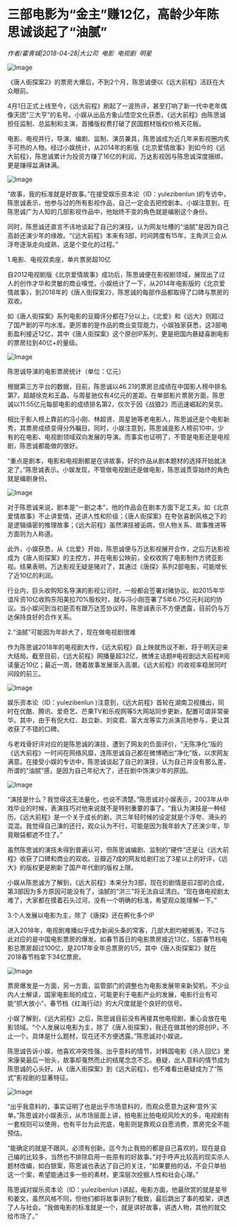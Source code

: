 # 三部电影为“金主”赚12亿，高龄少年陈思诚谈起了“油腻”

*作者/霍青城|2018-04-28|大公司 
                                                电影 
                                                电视剧 
                                                明星*

![Image](http://static.ylzbl.com/uploads/ueditor/php/upload/image/20180429/1524966706134514.jpeg)

《唐人街探案2》的票房大爆后，不到2个月，陈思诚便以《远大前程》活跃在大众眼前。

4月1日正式上线至今，《远大前程》刷起了一波热评，甚至打响了新一代中老年偶像天团“三大亨”的名号。小娱从出品方象山悟空文化获悉，《远大前程》由陈思诚担任监制、总监制和主演，首播版权费打破了民国题材版权价格天花板。

电影、电视并行，导演、编剧、监制、演员兼具，陈思诚成为近几年来影视圈内炙手可热的人物。经过小娱统计，从2014年的影版《北京爱情故事》到如今的《远大前程》，陈思诚累计为投资方赚了16亿的利润，万达影视因与陈思诚深度捆绑，更是赚得盆满钵满。

![Image](http://p1.pstatp.com/large/pgc-image/1524959483347ef9204633c)

“故事，我的标准就是好故事。”在接受娱乐资本论（ID：yulezibenlun )的专访中，陈思诚表示，他参与过的所有影视作品，自己一定会去把控剧本。小娱注意到，在陈思诚广为人知的几部影视作品中，他始终不变的角色就是编剧这个身份。

同时，陈思诚还直言不讳地谈起了自己的演技，认为网友吐槽的“油腻”是因为自己高龄还演少年的缘故。“《远大前程》本来有3部，时间跨度有15年，主角洪三会从浮夸逐渐走向成熟，这是个变化的过程。”

1.电影、电视双卖座，单片票房超10亿

自2012电视剧版《北京爱情故事》成功后，陈思诚便在影视剧领域，展现出了过人的创作才华和灵敏的商业嗅觉。小娱统计了一下，从2014年电影版的《北京爱情故事》，到2018年的《唐人街探案2》，陈思诚的每部作品都取得了口碑与票房的双收。

如《唐人街探案》系列电影的豆瓣评分都在7分以上，《北爱》和《远大》则超过了国产剧的平均水准。更厉害的是作品的商业变现能力，小娱独家获悉，这3部电影盈利接近12亿，其中《唐人街探案》这个原创IP系列，更是把国内悬疑喜剧电影的票房拉到40亿+的量级。

![Image](http://p3.pstatp.com/large/pgc-image/1524959483160dcf5f645ea)

陈思诚导演的电影票房统计（单位：亿元）

根据第三方平台的数据，目前，陈思诚以46.21的票房总成绩在中国影人榜中排名第7，超越徐克和王晶，与周星驰仅有4亿元的差距。在单部影片票房方面，陈思诚以11.55亿元每部电影的成绩排名第2，仅次于因《战狼2》而迅速崛起的吴京。

相比于影人榜上靠前的冯小刚、林超贤、周星驰等老电影人，陈思诚还是个电影新秀，其票房成绩变得分外瞩目。同时，小娱注意到，陈思诚是影人榜前10中，少有的在电影、电视剧领域双向发展的导演。而事实也证明了，不管是电影还是电视剧，陈思诚都能做的很好。

“重点是剧本，电影和电视剧都是在讲故事，好的作品从剧本题材的选择开始就决定了。”陈思诚表示。小娱发现，不管做电视剧还是做电影，陈思诚贯穿始终的角色就是编剧身份。

![Image](http://p3.pstatp.com/large/pgc-image/1524959483214ae892de14d)

对于陈思诚来说，剧本是“一剧之本”，他的作品会在剧本方面下足工夫。如《北京爱情故事》不止讲爱情，还讲人性和阶级；《唐人街探案》在夸张喜剧风格之下的是逻辑缜密的推理故事；《远大前程》虽然演技被诟病，但人物关系、故事推进等方面则为人称道。

此外，小娱获悉，从《北爱》开始，陈思诚便与万达影视展开合作，之后万达影视成为《唐人街探案》的主控方，并在电影公映前，全权收购了电影制作方骋亚影视。结果表明，万达影视无疑是赌对了，其通过《唐探》系列2部电影，可能增长了近10亿的利润。

行业内，巨头收购知名导演的影视公司时，一般都会签署对赌协议。如2015年华谊斥资10亿收购东阳美拉70%股权时，就与冯小刚签署了5年6.75亿元利润的协议。当小娱问到当初是否有跟万达签协议时，陈思诚表示不方便透露，目前仍与万达保持良好的合作关系。

2.“油腻”可能因为年龄大了，现在做电视剧很难

作为陈思诚2018年的电视剧大作，《远大前程》自上映就热议不断，将于明天迎来大结局。截至目前，《远大前程》网播量超32亿，微博主话题#电视剧远大前程#阅读量近10亿；最近一周，随着故事发展渐入高潮，《远大前程》的收视率稳居同时间段的前三。

![Image](http://p3.pstatp.com/large/pgc-image/15249594833168fc04cece9)

娱乐资本论（ID：yulezibenlun )注意到，《远大前程》首轮在湖南卫视播出，同时在优酷、腾讯、爱奇艺、芒果TV和乐视网等5大网站同步更新，配置可谓非常豪华。其中，由于有倪大红、赵立新、刘奕君、富大龙等实力派演员地参与，更让其收获了不错的口碑。

与老戏骨好评对应的是陈思诚的演技，遭到了网友的负面评价，“无陈净化”版的《远大前程》一时间在网络风靡，连陈思诚自己都在微博晒出“净化”版，以求网友满意。在接受小娱的专访中，陈思诚谈起了自己的演技，认为自己并没有那么差，所谓的“油腻”感，是因为自己年纪大了，还在剧中饰演少年的原因。

![Image](http://p1.pstatp.com/large/pgc-image/15249594833209f5fdbb833)

“演技是什么？我觉得这无法量化，也说不清楚。”陈思诚对小娱表示，2003年从中戏毕业的时候，表演技巧对他来说就不是特别重要的事了。“我认为演技是一种经历。《远大前程》是一个关于成长的剧，洪三年轻时候的设定就是个浮夸、滑头的混混。我觉得自己演的还行，观众认为不行，可能是因为我年龄大了还演少年，毕竟眼袋都遮不住了。”

虽然陈思诚的演技未得到普遍认可，但陈思诚编剧、监制的“硬件”还是让《远大前程》收获了口碑和商业的双收。豆瓣近7成的网友给剧打出了3星以上的好评，《远大》的版权更是刷新了国产年代剧的版权上限。

小娱从陈思诚方了解到，《远大前程》本来分为3部，现在的剧情是前2部的合成，第3部因为多方原因可能没有了，油腻的“洪三”将无法自证清白。“现在做电视剧太难了，大家都在摸着石头过河，没有一个明确的标准，希望观众能理解一下。”

3.个人发展以电影为主，除了《唐探》还在孵化多个IP

进入2018年，电视剧难播似乎成为新闻头条的常客，几部大剧均被搁浅，不过与此对应的是中国电影票房的爆发。如春节首日的电影票房接近13亿，5部春节档电影总票房超过100亿，是2017年全年总票房的1/5，其中《唐人街探案2》就在2018春节档拿下34亿票房。

![Image](http://p3.pstatp.com/large/pgc-image/1524959483789918d11d363)

票房爆发是一方面，另一方面，监管部门的调整也为电影发展带来新契机，不少业内人士解读，国家电影局的成立，可能更利于电影产业的发展，电影行业有可能“抓大放小”，春节档《红海行动》的大尺度就是个良好的信号。

小娱了解到，《远大前程》之后，陈思诚目前没有再接其他电视剧，重心会放在电影领域。“个人发展以电影为主，除了《唐人街探案》，我还在做其他的原创IP，不止一个。具体是什么题材，现在还不方便透露。”陈思诚对小娱说。

陈思诚告诉小娱，他喜欢冲突性强、出乎意料的情节，对韩国电影《杀人回忆》里宋康昊最后一抬头，故事却戛然而止的结尾念念不忘。悬疑，出人意料的情节成为陈思诚的心头好。从《唐人街探案》到《远大前程》，也不难看出悬疑成为了“陈式”影视剧的显著特征。

![Image](http://p9.pstatp.com/large/pgc-image/152495948371371944fa867)

“出乎我意料的，事实证明了也是出乎市场意料的，而观众愿意为这种‘意外’买单。”陈思诚对小娱表示，从市场层面上讲，拍电影比拍电视风险大的多，电视剧有一套规则可以使用，也有平台为此兜底，电影则是靠观众自愿消费，票房完全不能预估。

“能确定的就是不跟风，必须有创新。迄今为止我拍的都是自己喜欢的，现在是自己编的比较多，当然也不排除启用一些原有的好故事。”对于呼声比较高的现实杀人题材改编，如白银案，陈思诚也表达了自己的关注，“如果要拍的话，不会只单拍这一个案，希望能通过多一些的素材，更深层次挖掘人性和社会心理。”

陈思诚对娱乐资本论（ID：yulezibenlun )讲起，电影方面，他最欣赏的就是星爷和姜文，虽然风格不同，但他们都将故事讲到了极致，最后跳出了事的框架，讲透了人与社会。“我做电影的标准就是一个，就是讲好故事，讲透人物，其他的就交给市场了。”

